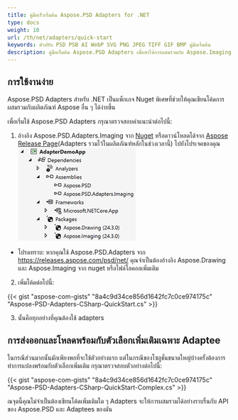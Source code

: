 ```yaml
---
title: คู่มือเร็วเริ่มต้น Aspose.PSD Adapters for .NET
type: docs
weight: 10
url: /th/net/adapters/quick-start
keywords: ตัวปรับ PSD PSB AI WebP SVG PNG JPEG TIFF GIF BMP คู่มือเริ่มต้น
description: คู่มือเริ่่มต้น Aspose.PSD Adapters เพื่อทำให้การผสมรวมกับ Aspose.Imaging เป็นเรื่องที่ง่ายขึ้นและรวดเร็ว
---
```


## **การใช้งานง่าย**

Aspose.PSD Adapters สำหรับ .NET เป็นแพ็กเกจ Nuget พิเศษที่ช่วยให้คุณเขียนโค้ดการผสมรวมกับผลิตภัณฑ์ Aspose อื่น ๆ ได้ง่ายขึ้น

เพื่อเริ่มใช้ Aspose.PSD Adapters กรุณาตรวจสอบคำแนะนำต่อไปนี้:

1. อ้างอิง Aspose.PSD.Adapters.Imaging จาก [Nuget](https://www.nuget.org/aspose.psd.adapters.imaging) หรือดาวน์โหลดได้จาก [Aspose Release Page](https://releases.aspose.com/psd/net/)(Adapters รวมไว้ในผลิตภัณฑ์หลักในช่วงเวลานี้) ไปยังโปรเจคของคุณ
![การอ้างอิงที่จำเป็น](references.png)
* โปรดทราบ: หากคุณใช้ Aspose.PSD.Adapters จาก https://releases.aspose.com/psd/net/ คุณจำเป็นต้องอ้างอิง Aspose.Drawing และ Aspose.Imaging จาก nuget หรือไฟล์โลคอลเพิ่มเติม

2. เพิ่มโค้ดต่อไปนี้:

{{< gist "aspose-com-gists" "8a4c9d34ce856d1642fc7c0ce974175c" "Aspose-PSD-Adapters-CSharp-QuickStart.cs" >}}

3. นั้นคือทุกอย่างที่คุณต้องใช้ adapters

## **การส่งออกและโหลดพร้อมกับตัวเลือกเพิ่มเติมเฉพาะ Adaptee**

ในกรณีส่วนมากนั้นมักเพียงพอที่จะใช้ตัวอย่างแรก แต่ในกรณีของโซลูชั่นขนาดใหญ่บ้างครั้งต้องการทำการแปลงพร้อมกับตัวเลือกเพิ่มเติม
กรุณาตรวจสอบตัวอย่างต่อไปนี้:

{{< gist "aspose-com-gists" "8a4c9d34ce856d1642fc7c0ce974175c" "Aspose-PSD-Adapters-CSharp-QuickStart-Complex.cs" >}}

ณจุดนี้คุณไม่จำเป็นต้องเขียนโค้ดเพิ่มเติมใด ๆ Adapters จะให้การผสมรวมได้อย่างราบรื่นกับ API ของ Aspose.PSD และ Adaptees ของมัน
